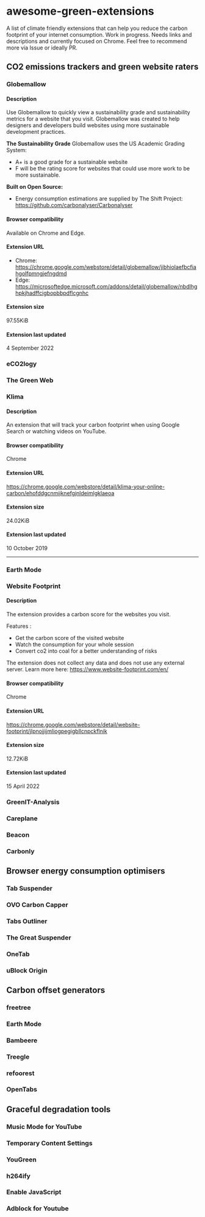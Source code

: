 # awesome-green-extensions
A list of climate friendly extensions that can help you reduce the carbon footprint of your internet consumption. Work in progress. Needs links and descriptions and currently focused on Chrome.  Feel free to recommend more via Issue or ideally PR.

## CO2 emissions trackers and green website raters

### Globemallow
#### Description

Use Globemallow to quickly view a sustainability grade and sustainability metrics for a website that you visit.
Globemallow was created to help designers and developers build websites using more sustainable development practices.

**The Sustainability Grade**
Globemallow uses the US Academic Grading System:
- A+ is a good grade for a sustainable website 
- F will be the rating score for websites that could use more work to be more sustainable. 

**Built on Open Source:**
- Energy consumption estimations are supplied by The Shift Project: https://github.com/carbonalyser/Carbonalyser

#### Browser compatibility
Available on Chrome and Edge.

#### Extension URL

- Chrome: https://chrome.google.com/webstore/detail/globemallow/jibhiolaefbcfiahgolfpmngjefngdmd
- Edge: https://microsoftedge.microsoft.com/addons/detail/globemallow/nbdlhghpkjhadffcigbopbbpdflcgnhc

#### Extension size

97.55KiB

#### Extension last updated 

4 September 2022

### eCO2logy

### The Green Web

### Klima

#### Description
An extension that will track your carbon footprint when using Google Search or watching videos on YouTube.

#### Browser compatibility
Chrome

#### Extension URL
https://chrome.google.com/webstore/detail/klima-your-online-carbon/ehofddgcnmijknefgjnldeimlgklaeoa

#### Extension size
24.02KiB

#### Extension last updated
10 October 2019 

* * *
### Earth Mode

### Website Footprint
#### Description
The extension provides a carbon score for the websites you visit. 

Features :
- Get the carbon score of the visited website
- Watch the consumption for your whole session
- Convert co2 into coal for a better understanding of risks

The extension does not collect any data and does not use any external server. Learn more here: https://www.website-footprint.com/en/
#### Browser compatibility
Chrome
#### Extension URL
https://chrome.google.com/webstore/detail/website-footprint/jlpnojjijmliogpegigbllcnpckflnik
#### Extension size
12.72KiB
#### Extension last updated
15 April 2022

### GreenIT-Analysis

### Careplane

### Beacon

### Carbonly


## Browser energy consumption optimisers

### Tab Suspender

### OVO Carbon Capper

### Tabs Outliner

### The Great Suspender

### OneTab

### uBlock Origin


## Carbon offset generators

### freetree

### Earth Mode

### Bambeere

### Treegle

### refoorest

### OpenTabs


## Graceful degradation tools

### Music Mode for YouTube

### Temporary Content Settings

### YouGreen

### h264ify

### Enable JavaScript

### Adblock for Youtube
